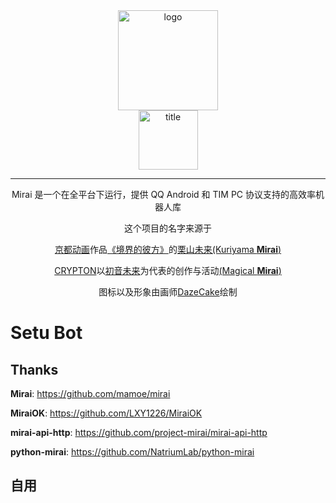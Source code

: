 <div align="center">
   <img width="160" src="assets/mirai.png" alt="logo"><br />
   
   <img width="95" src="assets/mirai.svg" alt="title">
   
----
Mirai 是一个在全平台下运行，提供 QQ Android 和 TIM PC 协议支持的高效率机器人库

这个项目的名字来源于
     <p><a href = "http://www.kyotoanimation.co.jp/">京都动画</a>作品<a href = "https://zh.moegirl.org/zh-hans/%E5%A2%83%E7%95%8C%E7%9A%84%E5%BD%BC%E6%96%B9">《境界的彼方》</a>的<a href = "https://zh.moegirl.org/zh-hans/%E6%A0%97%E5%B1%B1%E6%9C%AA%E6%9D%A5">栗山未来(Kuriyama <b>Mirai</b>)</a></p>
     <p><a href = "https://www.crypton.co.jp/">CRYPTON</a>以<a href = "https://www.crypton.co.jp/miku_eng">初音未来</a>为代表的创作与活动<a href = "https://magicalmirai.com/2019/index_en.html">(Magical <b>Mirai</b>)</a></p>
图标以及形象由画师<a href = "">DazeCake</a>绘制
</div>

# Setu Bot

## Thanks

**Mirai**: https://github.com/mamoe/mirai

**MiraiOK**: https://github.com/LXY1226/MiraiOK

**mirai-api-http**: https://github.com/project-mirai/mirai-api-http

**python-mirai**: https://github.com/NatriumLab/python-mirai

## 自用
